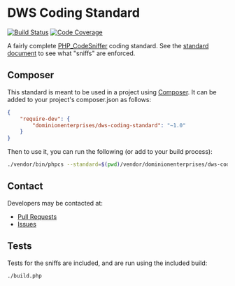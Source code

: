 # DWS Coding Standard
[![Build Status](https://travis-ci.org/dominionenterprises/dws-coding-standard.png)](https://travis-ci.org/dominionenterprises/dws-coding-standard)
[![Code Coverage](http://img.shields.io/coveralls/dominionenterprises/dws-coding-standard.svg?style=flat)](https://coveralls.io/r/dominionenterprises/dws-coding-standard)

A fairly complete [PHP_CodeSniffer](http://www.squizlabs.com/php-codesniffer) coding standard.  See the [standard document](standard.md) to
see what "sniffs" are enforced.

## Composer

This standard is meant to be used in a project using [Composer](http://getcomposer.org).  It can be added to your project's composer.json as follows:

```json
{
    "require-dev": {
        "dominionenterprises/dws-coding-standard": "~1.0"
    }
}
```

Then to use it, you can run the following (or add to your build process):

```bash
./vendor/bin/phpcs --standard=$(pwd)/vendor/dominionenterprises/dws-coding-standard/DWS YOUR_FILES_AND_DIRECTORIES
```

## Contact

Developers may be contacted at:

 * [Pull Requests](https://github.com/dominionenterprises/dws-coding-standard/pulls)
 * [Issues](https://github.com/dominionenterprises/dws-coding-standard/issues)

## Tests

Tests for the sniffs are included, and are run using the included build:

```bash
./build.php
```
